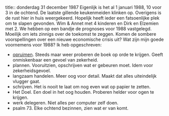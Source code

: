 title:: donderdag 31 december 1987
Eigenlijk is het al 1 januari 1988, 10 voor 3 in de ochtend. De laatste gillende keukenmeiden klinken op. Overigens is de rust hier in huis weergekeerd. Hopelijk heeft ieder een fatsoenlijke plek om te slapen gevonden. Wim & Annet met 4 kinderen en Dirk en Elzemien met 2. We hebben op een bandje de prognoses voor 1988 vastgelegd. Moeilijk om iets zinnigs over de toekomst te zeggen. Komen de sombere voorspellingen over een nieuwe economische crisis uit?
Wat zijn mijn goede voornemens voor 1988? Ik heb opgeschreven:

- <u>opruimen</u>. Steeds maar weer proberen de boek op orde te krijgen. Geeft onmiskenbaar een gevoel van zekerheid.
- plannen. Vooruitzien, opschrijven wat er gebeuren moet. Idem voor zekerheidsgevoel.
- langzaam handelen. Meer oog voor detail. Maakt dat alles uiteindelijk vlugger gaat.
- schrijven. Het is nooit te laat om nog even wat op papier te zetten.
- Het Doel. Een doel in het oog houden. Proberen helder voor ogen te krijgen.
- werk delegeren. Niet alles per computer zelf doen.
- psalm 73. Elke ochtend bezinnen, zien wat er van komt.